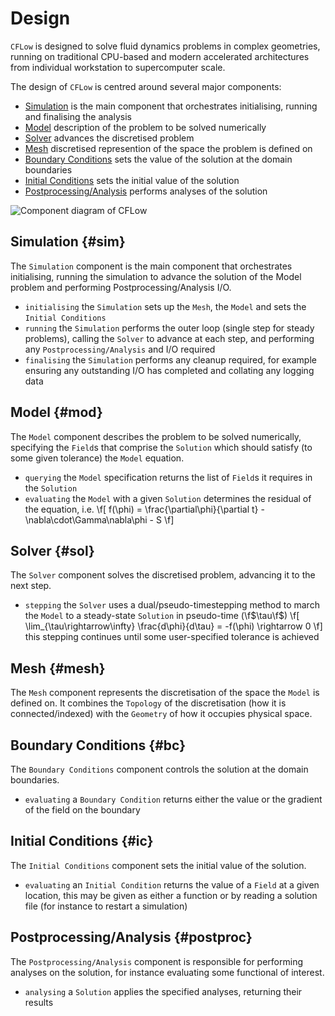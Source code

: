 # Design

`CFLow` is designed to solve fluid dynamics problems in complex geometries, running on traditional
CPU-based and modern accelerated architectures from individual workstation to supercomputer scale.

The design of `CFLow` is centred around several major components:
- [Simulation](#sim) is the main component that orchestrates initialising, running and finalising
  the analysis
- [Model](#mod) description of the problem to be solved numerically
- [Solver](#sol) advances the discretised problem
- [Mesh](#mesh) discretised represention of the space the problem is defined on
- [Boundary Conditions](#bc) sets the value of the solution at the domain boundaries
- [Initial Conditions](#ic) sets the initial value of the solution
- [Postprocessing/Analysis](#postproc) performs analyses of the solution

![Component diagram of CFLow](CFLow.png)

## Simulation {#sim}

The `Simulation` component is the main component that orchestrates initialising, running the
simulation to advance the solution of the Model problem and performing Postprocessing/Analysis I/O.

- `initialising` the `Simulation` sets up the `Mesh`, the `Model` and sets the `Initial Conditions`
- `running` the `Simulation` performs the outer loop (single step for steady problems), calling the
  `Solver` to advance at each step, and performing any `Postprocessing/Analysis` and I/O required
- `finalising` the `Simulation` performs any cleanup required, for example ensuring any outstanding
  I/O has completed and collating any logging data

## Model {#mod}

The `Model` component describes the problem to be solved numerically, specifying the `Field`s that
comprise the `Solution` which should satisfy (to some given tolerance) the `Model` equation.

- `querying` the `Model` specification returns the list of `Field`s it requires in the `Solution`
- `evaluating` the `Model` with a given `Solution` determines the residual of the equation, i.e.
  \f[
    f(\phi) = \frac{\partial\phi}{\partial t} - \nabla\cdot\Gamma\nabla\phi - S
  \f]

## Solver {#sol}

The `Solver` component solves the discretised problem, advancing it to the next step.

- `stepping` the `Solver` uses a dual/pseudo-timestepping method to march the `Model` to a
  steady-state `Solution` in pseudo-time (\f$\tau\f$)
  \f[
    \lim_{\tau\rightarrow\infty} \frac{d\phi}{d\tau} = -f(\phi) \rightarrow 0
  \f]
  this stepping continues until some user-specified tolerance is achieved

## Mesh {#mesh}

The `Mesh` component represents the discretisation of the space the `Model` is defined on.
It combines the `Topology` of the discretisation (how it is connected/indexed) with the `Geometry`
of how it occupies physical space.

## Boundary Conditions {#bc}

The `Boundary Conditions` component controls the solution at the domain boundaries.

- `evaluating` a `Boundary Condition` returns either the value or the gradient of the field on the
  boundary

## Initial Conditions {#ic}

The `Initial Conditions` component sets the initial value of the solution.

- `evaluating` an `Initial Condition` returns the value of a `Field` at a given location, this may
  be given as either a function or by reading a solution file (for instance to restart a simulation)

## Postprocessing/Analysis {#postproc}

The `Postprocessing/Analysis` component is responsible for performing analyses on the solution, for
instance evaluating some functional of interest.

- `analysing` a `Solution` applies the specified analyses, returning their results
